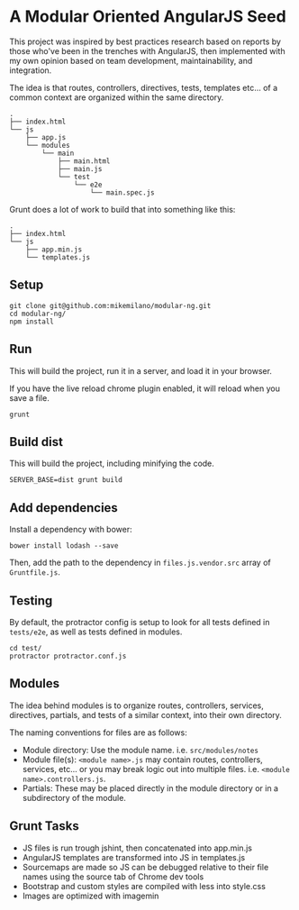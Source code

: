 A Modular Oriented AngularJS Seed
=================================

This project was inspired by best practices research based on reports
by those who've been in the trenches with AngularJS, then implemented
with my own opinion based on team development, maintainability, and integration.

The idea is that routes, controllers, directives, tests, templates etc... of a
common context are organized within the same directory.

```
.
├── index.html
└── js
    ├── app.js
    └── modules
        └── main
            ├── main.html
            ├── main.js
            └── test
                └── e2e
                    └── main.spec.js
```

Grunt does a lot of work to build that into something like this:
```
.
├── index.html
└── js
    ├── app.min.js
    └── templates.js
```


## Setup
```
git clone git@github.com:mikemilano/modular-ng.git
cd modular-ng/
npm install
```

## Run
This will build the project, run it in a server, and load it in your browser.

If you have the live reload chrome plugin enabled, it will reload when you save a file.
```
grunt
```

## Build dist
This will build the project, including minifying the code.
```
SERVER_BASE=dist grunt build
```

## Add dependencies
Install a dependency with bower:
```
bower install lodash --save
```
Then, add the path to the dependency in `files.js.vendor.src` array of `Gruntfile.js`.

## Testing
By default, the protractor config is setup to look for all tests defined in `tests/e2e`,
as well as tests defined in modules.
```
cd test/
protractor protractor.conf.js
```

## Modules

The idea behind modules is to organize routes, controllers,
services, directives, partials, and tests of a similar context, into
their own directory.

The naming conventions for files are as follows:

- Module directory: Use the module name. i.e. `src/modules/notes`
- Module file(s): `<module name>.js` may contain routes, controllers, services,
etc... or you may break logic out into multiple files. i.e. `<module name>.controllers.js`.
- Partials: These may be placed directly in the module directory or in a
subdirectory of the module.

## Grunt Tasks
- JS files is run trough jshint, then concatenated into app.min.js
- AngularJS templates are transformed into JS in templates.js
- Sourcemaps are made so JS can be debugged relative to their file names using the source tab of Chrome dev tools
- Bootstrap and custom styles are compiled with less into style.css
- Images are optimized with imagemin
